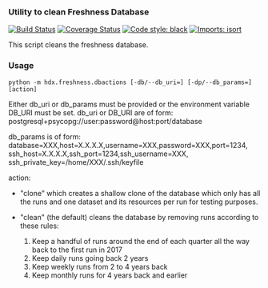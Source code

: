 ### Utility to clean Freshness Database
[![Build Status](https://github.com/OCHA-DAP/hdx-data-freshness-dbclean/actions/workflows/run-python-tests.yml/badge.svg)](https://github.com/OCHA-DAP/hdx-data-freshness-dbclean/actions/workflows/run-python-tests.yml)
[![Coverage Status](https://codecov.io/gh/OCHA-DAP/hdx-data-freshness-dbclean/branch/main/graph/badge.svg?token=JpWZc5js4y)](https://codecov.io/gh/OCHA-DAP/hdx-data-freshness-dbclean)
[![Code style: black](https://img.shields.io/badge/code%20style-black-000000.svg)](https://github.com/psf/black)
[![Imports: isort](https://img.shields.io/badge/%20imports-isort-%231674b1?style=flat&labelColor=ef8336)](https://pycqa.github.io/isort/)


This script cleans the freshness database.


### Usage

    python -m hdx.freshness.dbactions [-db/--db_uri=] [-dp/--db_params=] [action]

Either db_uri or db_params must be provided or the environment variable DB_URI
must be set. db_uri or DB_URI are of form: 
postgresql+psycopg://user:password@host:port/database

db_params is of form:
database=XXX,host=X.X.X.X,username=XXX,password=XXX,port=1234,
ssh_host=X.X.X.X,ssh_port=1234,ssh_username=XXX,
ssh_private_key=/home/XXX/.ssh/keyfile

action: 

- "clone" which creates a shallow clone of the database which only
has all the runs and one dataset and its resources per run for testing 
purposes.

- "clean" (the default) cleans the database by removing runs according to these 
rules:
  1. Keep a handful of runs around the end of each quarter all the way back to 
  the first run in 2017
  2. Keep daily runs going back 2 years
  3. Keep weekly runs from 2 to 4 years back
  4. Keep monthly runs for 4 years back and earlier